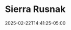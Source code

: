 ---
title: Sierra Rusnak
date: 2025-02-22T14:41:25-05:00
featured_image: Sierra-Rusnak.webp
featured_image_attr: 
featured_image_attr_link: 
featured_image_alt: 
featured_image_caption: 
Socials:
  Facebook: 
  Twitter: 
  Instagram: sierra.rusnak
  LinkedIn: 
  IBDB: 
  IMDb:
  Website: 
  Backstage: sierra-rusnak-1
---